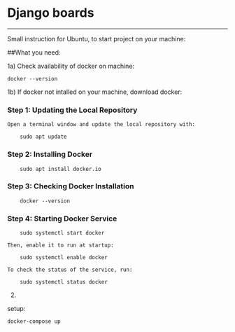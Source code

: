 # Django boards
____
Small instruction for Ubuntu, to start project on your machine:

##What you need:
 
1a) Check availability of docker on machine:
```
docker --version
```
1b) If docker not intalled on your machine, download docker:
###	Step 1: Updating the Local Repository

	Open a terminal window and update the local repository with:
```console
	sudo apt update
```
###	Step 2: Installing Docker
```console
	sudo apt install docker.io
```
###	Step 3: Checking Docker Installation
```console
	docker --version
```
###	Step 4: Starting Docker Service 
```console
	sudo systemctl start docker
```
	Then, enable it to run at startup:
```console
	sudo systemctl enable docker
```
	To check the status of the service, run:
```console
	sudo systemctl status docker
```
2) 
setup:
```
docker-compose up
```
